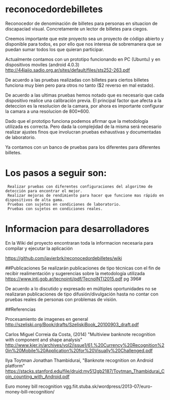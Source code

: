 # reconocedordebilletes
Reconocedor de denominación de billetes para personas en situacion de discapaciad visual. Concretamente un lector de billetes para ciegos.

Creemos importante que este proyecto sea un proyecto de código abierto y disponible para todos, es por ello que nos interesa de sobremanera que se puedan sumar todos los que quieran participar.
 
Actualmente contamos con un prototipo funcionando en PC (Ubuntu) y en dispositivos moviles (android 4.0.3)
http://44jaiio.sadio.org.ar/sites/default/files/sts252-263.pdf

De acuerdo a las pruebas realizadas con billetes para ciertos billetes funciona muy bien pero para otros no tanto ($2 reverso en mal estado).

De acuerdo a las ultimas pruebas hemos notado que es necesario que cada dispositivo realice una calibración previa. El principal factor que afecta a la deteccion es la resolucion de la camara, por ahora es importante configurar la camara a una resolucion de 800*600.

Dado que el prototipo funciona podemos afirmar que la metodología utilizada es correcta. Pero dada la complejidad de la misma será necesario realizar ajustes finos que involucran pruebas exhaustivas y documentadas de laboratorio.

Ya contamos con un banco de pruebas para los diferentes para diferentes billetes.


Los pasos a seguir son:
======================

     Realizar pruebas con diferentes configuraciones del algoritmo de detección para encontrar el mejor.
     Realizar mejoras de rendimiento para hacer que funcione mas rápido en dispositivos de alta gama.
     Pruebas con sujetos en condiciones de laboratorio.
     Pruebas con sujetos en condiciones reales.

Informacion para desarrolladores
================================

En la Wiki del proyecto encontraran toda la informacion necesaria para compilar y ejecutar la aplicación

https://github.com/javierbrk/reconocedordebilletes/wiki


##Publicaciones
Se realizarán publicaciones de tipo técnicas con el fin de recibir realimentación y sugerencias sobre la metodología utilizada
https://www.inti.gob.ar/tecnointi/pdf/TecnoINTI2015.pdf pg 396#

De acuerdo a lo discutido y expresado en múltiples oportunidades no se realizaran publicaciones de tipo difusión/divulgación hasta no contar con pruebas reales de personas con problemas de visión.

##Referencias

Procesamiento de imagenes en general http://szeliski.org/Book/drafts/SzeliskiBook_20100903_draft.pdf

Carlos Miguel Correia da Costa, (2014) "Multiview banknote recognition with component and shape analysis" http://www.kjer.in/archives/vol2/issue1/61.%20Currency%20Recognition%20in%20Mobile%20Application%20for%20Visually%20Challenged.pdf

Ilya Toytman Jonathan Thambidurai, "Banknote recognition on Android platform" https://stacks.stanford.edu/file/druid:my512gb2187/Toytman_Thambidurai_Coin_counting_with_Android.pdf

Euro money bill recognition vgg.fiit.stuba.sk/wordpress/2013-07/euro-money-bill-recognition/
